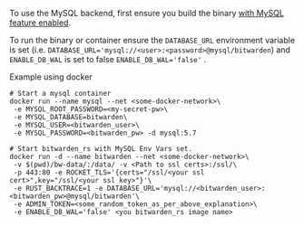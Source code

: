 To use the MySQL backend, first ensure you build the binary [with MySQL feature enabled](https://github.com/dani-garcia/bitwarden_rs/wiki/Building-binary#mysql-backend).

To run the binary or container ensure the ```DATABASE_URL``` environment variable is set (i.e. ```DATABASE_URL='mysql://<user>:<password>@mysql/bitwarden```) and ```ENABLE_DB_WAL``` is set to false ```ENABLE_DB_WAL='false'``` .

Example using docker
```
# Start a mysql container
docker run --name mysql --net <some-docker-network>\
 -e MYSQL_ROOT_PASSWORD=<my-secret-pw>\
 -e MYSQL_DATABASE=bitwarden\
 -e MYSQL_USER=<bitwarden_user>\
 -e MYSQL_PASSWORD=<bitwarden_pw> -d mysql:5.7

# Start bitwarden_rs with MySQL Env Vars set.
docker run -d --name bitwarden --net <some-docker-network>\
 -v $(pwd)/bw-data/:/data/ -v <Path to ssl certs>:/ssl/\
 -p 443:80 -e ROCKET_TLS='{certs="/ssl/<your ssl cert>",key="/ssl/<your ssl key>"}'\
 -e RUST_BACKTRACE=1 -e DATABASE_URL='mysql://<bitwarden_user>:<bitwarden_pw>@mysql/bitwarden'\
 -e ADMIN_TOKEN=<some_random_token_as_per_above_explanation>\
 -e ENABLE_DB_WAL='false' <you bitwarden_rs image name>
```